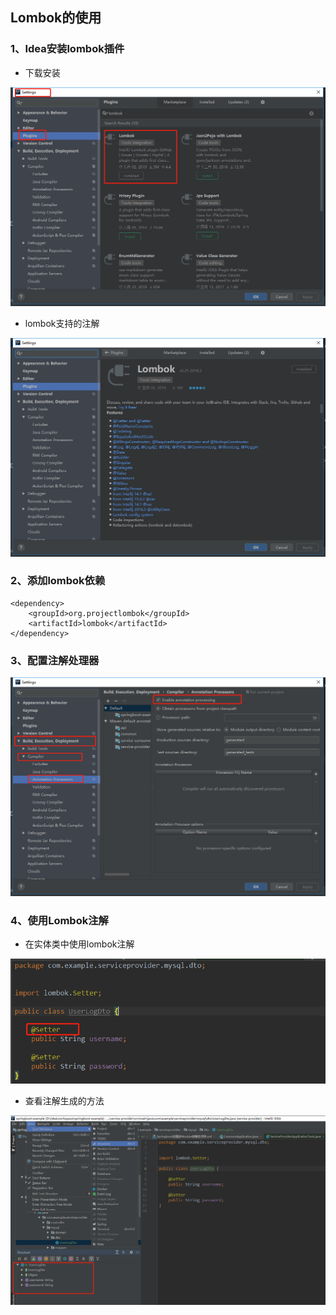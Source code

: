 ## Lombok的使用
### 1、Idea安装lombok插件
- 下载安装

<img src="https://raw.githubusercontent.com/DurianCoder/springboot-example/master/notes/imgs/lombok-plugin-install-20190803100053.png"/>

- lombok支持的注解

<img src="https://raw.githubusercontent.com/DurianCoder/springboot-example/master/notes/imgs/lombok-support-annotationo-20190803100711.png"/>

### 2、添加lombok依赖
```
<dependency>
    <groupId>org.projectlombok</groupId>
    <artifactId>lombok</artifactId>
</dependency>
```

### 3、配置注解处理器

<img src="https://raw.githubusercontent.com/DurianCoder/springboot-example/master/notes/imgs/lombok-compile-config-20190803100304.png"/>

### 4、使用Lombok注解
- 在实体类中使用lombok注解

<img src="https://raw.githubusercontent.com/DurianCoder/springboot-example/master/notes/imgs/lombok-demo-20190803100403.png"/>

- 查看注解生成的方法

<img src="https://raw.githubusercontent.com/DurianCoder/springboot-example/master/notes/imgs/lombok-generator-method-20190803100541.png"/>
